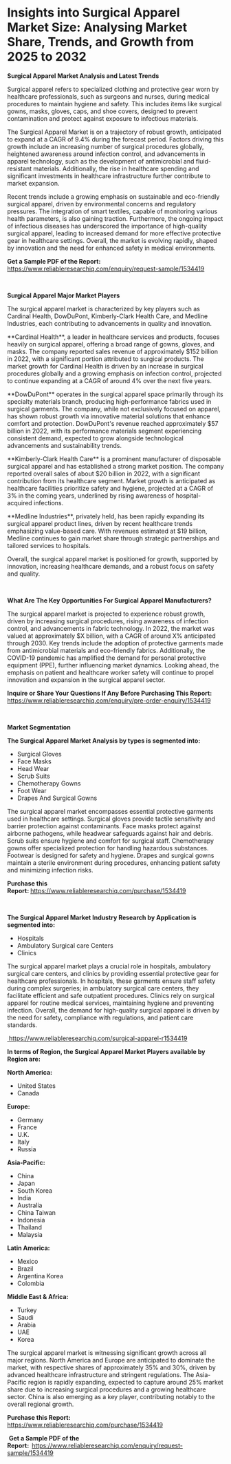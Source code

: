 <p><h1>Insights into Surgical Apparel Market Size: Analysing Market Share, Trends, and Growth from 2025 to 2032</h1></p><p><strong>Surgical Apparel Market Analysis and Latest Trends</strong></p>
<p><p>Surgical apparel refers to specialized clothing and protective gear worn by healthcare professionals, such as surgeons and nurses, during medical procedures to maintain hygiene and safety. This includes items like surgical gowns, masks, gloves, caps, and shoe covers, designed to prevent contamination and protect against exposure to infectious materials.</p><p>The Surgical Apparel Market is on a trajectory of robust growth, anticipated to expand at a CAGR of 9.4% during the forecast period. Factors driving this growth include an increasing number of surgical procedures globally, heightened awareness around infection control, and advancements in apparel technology, such as the development of antimicrobial and fluid-resistant materials. Additionally, the rise in healthcare spending and significant investments in healthcare infrastructure further contribute to market expansion.</p><p>Recent trends include a growing emphasis on sustainable and eco-friendly surgical apparel, driven by environmental concerns and regulatory pressures. The integration of smart textiles, capable of monitoring various health parameters, is also gaining traction. Furthermore, the ongoing impact of infectious diseases has underscored the importance of high-quality surgical apparel, leading to increased demand for more effective protective gear in healthcare settings. Overall, the market is evolving rapidly, shaped by innovation and the need for enhanced safety in medical environments.</p></p>
<p><strong>Get a Sample PDF of the Report:&nbsp;</strong> <a href="https://www.reliableresearchiq.com/enquiry/request-sample/1534419?utm_campaign=1134&utm_medium=2&utm_source=Github&utm_content=ia&utm_term=13042025&utm_id=surgical-apparel">https://www.reliableresearchiq.com/enquiry/request-sample/1534419</a></p>
<p>&nbsp;</p>
<p><strong>Surgical Apparel Major Market Players</strong></p>
<p><p>The surgical apparel market is characterized by key players such as Cardinal Health, DowDuPont, Kimberly-Clark Health Care, and Medline Industries, each contributing to advancements in quality and innovation.</p><p>**Cardinal Health**, a leader in healthcare services and products, focuses heavily on surgical apparel, offering a broad range of gowns, gloves, and masks. The company reported sales revenue of approximately $152 billion in 2022, with a significant portion attributed to surgical products. The market growth for Cardinal Health is driven by an increase in surgical procedures globally and a growing emphasis on infection control, projected to continue expanding at a CAGR of around 4% over the next five years.</p><p>**DowDuPont** operates in the surgical apparel space primarily through its specialty materials branch, producing high-performance fabrics used in surgical garments. The company, while not exclusively focused on apparel, has shown robust growth via innovative material solutions that enhance comfort and protection. DowDuPont's revenue reached approximately $57 billion in 2022, with its performance materials segment experiencing consistent demand, expected to grow alongside technological advancements and sustainability trends.</p><p>**Kimberly-Clark Health Care** is a prominent manufacturer of disposable surgical apparel and has established a strong market position. The company reported overall sales of about $20 billion in 2022, with a significant contribution from its healthcare segment. Market growth is anticipated as healthcare facilities prioritize safety and hygiene, projected at a CAGR of 3% in the coming years, underlined by rising awareness of hospital-acquired infections.</p><p>**Medline Industries**, privately held, has been rapidly expanding its surgical apparel product lines, driven by recent healthcare trends emphasizing value-based care. With revenues estimated at $19 billion, Medline continues to gain market share through strategic partnerships and tailored services to hospitals.</p><p>Overall, the surgical apparel market is positioned for growth, supported by innovation, increasing healthcare demands, and a robust focus on safety and quality.</p></p>
<p>&nbsp;</p>
<p><strong>What Are The Key Opportunities For Surgical Apparel Manufacturers?</strong></p>
<p><p>The surgical apparel market is projected to experience robust growth, driven by increasing surgical procedures, rising awareness of infection control, and advancements in fabric technology. In 2022, the market was valued at approximately $X billion, with a CAGR of around X% anticipated through 2030. Key trends include the adoption of protective garments made from antimicrobial materials and eco-friendly fabrics. Additionally, the COVID-19 pandemic has amplified the demand for personal protective equipment (PPE), further influencing market dynamics. Looking ahead, the emphasis on patient and healthcare worker safety will continue to propel innovation and expansion in the surgical apparel sector.</p></p>
<p><strong>Inquire or Share Your Questions If Any Before Purchasing This Report:</strong> <a href="https://www.reliableresearchiq.com/enquiry/pre-order-enquiry/1534419?utm_campaign=1134&utm_medium=2&utm_source=Github&utm_content=ia&utm_term=13042025&utm_id=surgical-apparel">https://www.reliableresearchiq.com/enquiry/pre-order-enquiry/1534419</a></p>
<p>&nbsp;</p>
<p><strong>Market Segmentation</strong></p>
<p><strong>The Surgical Apparel Market Analysis by types is segmented into:</strong></p>
<p><ul><li>Surgical Gloves</li><li>Face Masks</li><li>Head Wear</li><li>Scrub Suits</li><li>Chemotherapy Gowns</li><li>Foot Wear</li><li>Drapes And Surgical Gowns</li></ul></p>
<p><p>The surgical apparel market encompasses essential protective garments used in healthcare settings. Surgical gloves provide tactile sensitivity and barrier protection against contaminants. Face masks protect against airborne pathogens, while headwear safeguards against hair and debris. Scrub suits ensure hygiene and comfort for surgical staff. Chemotherapy gowns offer specialized protection for handling hazardous substances. Footwear is designed for safety and hygiene. Drapes and surgical gowns maintain a sterile environment during procedures, enhancing patient safety and minimizing infection risks.</p></p>
<p><strong>Purchase this Report:&nbsp;</strong><a href="https://www.reliableresearchiq.com/purchase/1534419?utm_campaign=1134&utm_medium=2&utm_source=Github&utm_content=ia&utm_term=13042025&utm_id=surgical-apparel">https://www.reliableresearchiq.com/purchase/1534419</a></p>
<p>&nbsp;</p>
<p><strong>The Surgical Apparel Market Industry Research by Application is segmented into:</strong></p>
<p><ul><li>Hospitals</li><li>Ambulatory Surgical care Centers</li><li>Clinics</li></ul></p>
<p><p>The surgical apparel market plays a crucial role in hospitals, ambulatory surgical care centers, and clinics by providing essential protective gear for healthcare professionals. In hospitals, these garments ensure staff safety during complex surgeries; in ambulatory surgical care centers, they facilitate efficient and safe outpatient procedures. Clinics rely on surgical apparel for routine medical services, maintaining hygiene and preventing infection. Overall, the demand for high-quality surgical apparel is driven by the need for safety, compliance with regulations, and patient care standards.</p></p>
<p><a href="https://www.reliableresearchiq.com/surgical-apparel-r1534419?utm_campaign=1134&utm_medium=2&utm_source=Github&utm_content=ia&utm_term=13042025&utm_id=surgical-apparel">&nbsp;https://www.reliableresearchiq.com/surgical-apparel-r1534419</a></p>
<p><strong>In terms of Region, the Surgical Apparel Market Players available by Region are:</strong></p>
<p>
    <p> <strong> North America: </strong>
        <ul>
            <li>United States</li>
            <li>Canada</li>
        </ul>
        </p> 
    <p> <strong> Europe: </strong>
        <ul>
            <li>Germany</li>
            <li>France</li>
            <li>U.K.</li>
            <li>Italy</li>
            <li>Russia</li>
        </ul>
        </p> 
    <p> <strong> Asia-Pacific: </strong>
        <ul>
            <li>China</li>
            <li>Japan</li>
            <li>South Korea</li>
            <li>India</li>
            <li>Australia</li>
            <li>China Taiwan</li>
            <li>Indonesia</li>
            <li>Thailand</li>
            <li>Malaysia</li>
        </ul>
        </p> 
    <p> <strong> Latin America: </strong>
        <ul>
            <li>Mexico</li>
            <li>Brazil</li>
            <li>Argentina Korea</li>
            <li>Colombia</li>
        </ul>
        </p> 
    <p> <strong> Middle East & Africa: </strong>
        <ul>
            <li>Turkey</li>
            <li>Saudi</li>
            <li>Arabia</li>
            <li>UAE</li>
            <li>Korea</li>
        </ul>
    </p>
    </p>
<p><p>The surgical apparel market is witnessing significant growth across all major regions. North America and Europe are anticipated to dominate the market, with respective shares of approximately 35% and 30%, driven by advanced healthcare infrastructure and stringent regulations. The Asia-Pacific region is rapidly expanding, expected to capture around 25% market share due to increasing surgical procedures and a growing healthcare sector. China is also emerging as a key player, contributing notably to the overall regional growth.</p></p>
<p><strong>Purchase this Report: </strong><a href="https://www.reliableresearchiq.com/purchase/1534419?utm_campaign=1134&utm_medium=2&utm_source=Github&utm_content=ia&utm_term=13042025&utm_id=surgical-apparel">https://www.reliableresearchiq.com/purchase/1534419</a></p>
<p>&nbsp;<strong>Get a Sample PDF of the Report:&nbsp;&nbsp;</strong><a href="https://www.reliableresearchiq.com/enquiry/request-sample/1534419?utm_campaign=1134&utm_medium=2&utm_source=Github&utm_content=ia&utm_term=13042025&utm_id=surgical-apparel">https://www.reliableresearchiq.com/enquiry/request-sample/1534419</a></p>
<p><strong></strong></p>
<p><p></p><p></p><p></p></p>